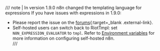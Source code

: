 /// note | In version 1.9.0 n8n changed the templating language for expressions
If you have issues with expressions in 1.9.0:
   
* Please report the issue on the [forums](https://community.n8n.io/){:target=_blank .external-link}.
* Self-hosted users can switch back to RiotTmpl: set `N8N_EXPRESSION_EVALUATOR` to `tmpl`.  Refer to [Environment variables](/hosting/configuration/) for more information on configuring self-hosted n8n.  
/// 
